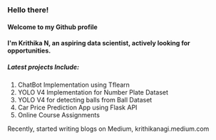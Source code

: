 ### Hello there!
#### Welcome to my Github profile

#### I'm Krithika N, an aspiring data scientist, actively looking for opportunities. 

##### Latest projects Include:
1. ChatBot Implementation using Tflearn
2. YOLO V4 Implementation for Number Plate Dataset
3. YOLO V4 for detecting balls from Ball Dataset 
4. Car Price Prediction App using Flask API
5. Online Course Assignments

Recently, started writing blogs on Medium, 
krithikanagi.medium.com 

<!--
**nagik17/nagik17** is a ✨ _special_ ✨ repository because its `README.md` (this file) appears on your GitHub profile.

